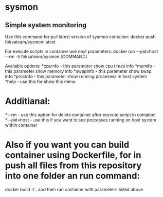 # sysmon
## Simple system monitoring

Use this command for pull latest version of sysmon container:
docker push foksateam/sysmon:latest

For execute scripts in container use next parameters:
docker run --pid=host --rm -ti foksateam/sysmon [COMMAND]

Available options:
 *cpuinfo - this parameter show cpu times info
 *memifo - this parameter show memory info
 *swapinfo - this parameter show swap info
 *procinfo - this parameter show running procesess in host system
 *help - use this for show this menu 

# Additianal:
*--rm - use this option for delete container after execute script in container
*--pid=host - use this if you want to see processes running on host system within container

# Also if you want you can build container using Dockerfile, for in push all files from this repository into one folder an run command:
docker build -t <Container name> .
and then run container with parameters listed above
